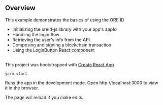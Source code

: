 
## Overview

This example demonstrates the basics of using the ORE ID
- Initializing the oreid-js library with your app's appId
- Handling the login flow
- Retrieving the user's info from the API
- Composing and signing a blockchain transaction
- Using the LoginButton React component
<br><br>

This project was bootstrapped with [Create React App](https://github.com/facebook/create-react-app)

    yarn start

Runs the app in the development mode.
Open http://localhost:3000 to view it in the browser.

The page will reload if you make edits.